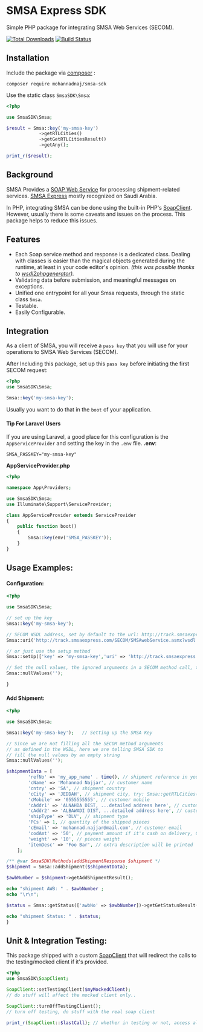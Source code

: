# SMSA Express SDK

Simple PHP package for integrating SMSA Web Services (SECOM).

[![Total Downloads](https://poser.pugx.org/mohannadnaj/smsa-sdk/downloads)](https://packagist.org/packages/mohannadnaj/smsa-sdk)
[![Build Status](https://travis-ci.org/MohannadNaj/smsa-sdk.svg?branch=master)](https://travis-ci.org/MohannadNaj/smsa-sdk)

## Installation
Include the package via [composer](https://getcomposer.org/) :
``` shell
composer require mohannadnaj/smsa-sdk
```
Use the static class `SmsaSDK\Smsa`:
``` php
<?php

use SmsaSDK\Smsa;

$result = Smsa::key('my-smsa-key')
            ->getRTLCities()
            ->getGetRTLCitiesResult()
            ->getAny();

print_r($result);

```

## Background
SMSA Provides a [SOAP Web Service](http://track.smsaexpress.com/SECOM/SMSAwebService.asmx) for processing shipment-related services. [SMSA Express](http://www.smsaexpress.com/aboutsmsa.html) mostly recognized on Saudi Arabia.

In PHP, integrating SMSA can be done using the built-in PHP's [SoapClient](https://secure.php.net/manual/en/class.soapclient.php). However, usually there is some caveats and issues on the process. This package helps to reduce this issues.

## Features

- Each Soap service method and response is a dedicated class. Dealing with classes is easier than the magical objects generated during the runtime, at least in your code editor's opinion. *(this was possible thanks to [wsdl2phpgenerator](https://github.com/wsdl2phpgenerator/wsdl2phpgenerator)).*
- Validating data before submission, and meaningful messages on exceptions.
- Unified one entrypoint for all your Smsa requests, through the static class `Smsa`.
- Testable.
- Easily Configurable.
  
## Integration

As a client of SMSA, you will receive a `pass key` that you will use for your operations to SMSA Web Services (SECOM).

After Including this package, set up this `pass key` before initiating the first SECOM request:
```php
<?php
use SmsaSDK\Smsa;

Smsa::key('my-smsa-key');

```

Usually you want to do that in the `boot` of your application.

#### Tip For Laravel Users

If you are using Laravel, a good place for this configuration is the `AppServiceProvider` and setting the key in the `.env` file.
**.env**:
```
SMSA_PASSKEY="my-smsa-key"
```

**AppServiceProvider.php**
```php
<?php

namespace App\Providers;

use SmsaSDK\Smsa;
use Illuminate\Support\ServiceProvider;

class AppServiceProvider extends ServiceProvider
{
    public function boot()
    {
        Smsa::key(env('SMSA_PASSKEY'));
    }
}
```

## Usage Examples:

#### Configuration:

```php
<?php

use SmsaSDK\Smsa;

// set up the key
Smsa::key('my-smsa-key');

// SECOM WSDL address, set by default to the url: http://track.smsaexpress.com/SECOM/SMSAwebService.asmx?wsdl
Smsa::uri('http://track.smsaexpress.com/SECOM/SMSAwebService.asmx?wsdl');

// or just use the setup method
Smsa::setUp(['key' => 'my-smsa-key','uri' => 'http://track.smsaexpress.com/SECOM/SMSAwebService.asmx?wsdl']);

// Set the null values, the ignored arguments in a SECOM method call, to an empty string
Smsa::nullValues('');

}
```
#### Add Shipment:

```php
<?php

use SmsaSDK\Smsa;

Smsa::key('my-smsa-key');   // Setting up the SMSA Key

// Since we are not filling all the SECOM method arguments
// as defined in the WSDL, here we are telling SMSA SDK to
// fill the null values by an empty string
Smsa::nullValues(''); 

$shipmentData = [
        'refNo' => 'my_app_name' . time(), // shipment reference in your application
        'cName' => 'Mohannad Najjar', // customer name
        'cntry' => 'SA', // shipment country
        'cCity' => 'JEDDAH', // shipment city, try: Smsa::getRTLCities() to get the supported cities
        'cMobile' => '0555555555', // customer mobile
        'cAddr1' => 'ALNAHDA DIST, ...detailed address here', // customer address
        'cAddr2' => 'ALBAWADI DIST, ...detailed address here', // customer address 2
        'shipType' => 'DLV', // shipment type
        'PCs' => 1, // quantity of the shipped pieces
        'cEmail' => 'mohannad.najjar@mail.com', // customer email
        'codAmt' => '50', // payment amount if it's cash on delivery, 0 if not cash on delivery
        'weight' => '10', // pieces weight
        'itemDesc' => 'Foo Bar', // extra description will be printed
    ];

/** @var SmsaSDK\Methods\addShipmentResponse $shipment */
$shipment = Smsa::addShipment($shipmentData);

$awbNumber = $shipment->getAddShipmentResult();

echo "shipment AWB: " . $awbNumber ;
echo "\r\n";

$status = Smsa::getStatus(['awbNo' => $awbNumber])->getGetStatusResult();

echo "shipment Status: " . $status;
}
```

## Unit & Integration Testing:

This package shipped with a custom [SoapClient](src/SoapClient.php) that will redirect the calls to the testing/mocked client if it's provided.

```php
<?php
use SmsaSDK\SoapClient;

SoapClient::setTestingClient($myMockedClient);
// do stuff will affect the mocked client only..

SoapClient::turnOffTestingClient();
// turn off testing, do stuff with the real soap client

print_r(SoapClient::$lastCall); // whether in testing or not, access all the arguments passed to the SoapClient

```
